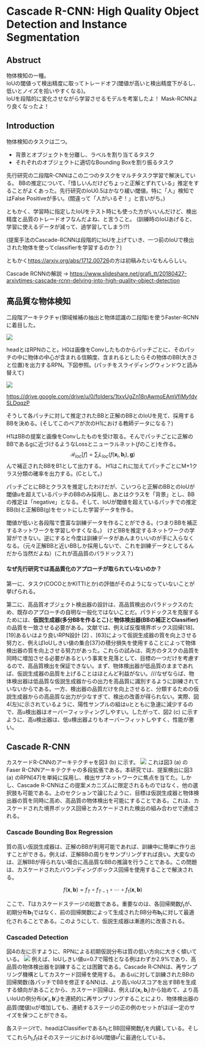# Cascade R-CNN: High Quality Object Detection and Instance Segmentation

## Abstruct
物体検知の一種。<br>
IoUの閾値って検出精度に取ってトレードオフ(閾値が高いと検出精度下がるし、低いとノイズを拾いやすくなる)。<br>
IoUを段階的に変化させながら学習させるモデルを考案したよ！
Mask-RCNNより良くなったよ！

## Introduction
物体検知のタスクは二つ。
- 背景とオブジェクトを分離し、ラベルを割り当てるタスク
- それぞれのオブジェクトに適切なBounding Boxを割り振るタスク

先行研究の二段階R-CNNはこの二つのタスクをマルチタスク学習で解決している。
BBの推定について、「惜しいんだけどちょっと正解とずれている」推定をすることがよくあった。先行研究のIoU0.5はかなり緩い閾値。特に「人」検知ではFalse Positiveが多い。(間違って「人がいるぞ！」と言いがち。)

<!-- 「検出結果の品質」をground truthとのIoUと定義し、「検出器の品質」をIoUの閾値と定義する。 -->

ともかく、学習時に指定したIoUをテスト時にも使った方がいいんだけど、検出精度と品質のトレードオフなんだよね、と言うこと。
(訓練時のIoUあげると、学習に使えるデータが減って、過学習してしまう!?)

(提案手法のCascade-RCNNは段階的にIoUを上げていき、一つ前のIoUで検出された物体を使ってclassifierを学習するのか？)

ともかく<href>https://arxiv.org/abs/1712.00726</href>の方は初稿みたいなもんらしい。


Cascade RCNNの解説
→ <href>https://www.slideshare.net/grafi_tt/20180427-arxivtimes-cascade-rcnn-delving-into-high-quality-object-detection</href>

## 高品質な物体検知

二段階アーキテクチャ(領域候補の抽出と物体認識の二段階)を使うFaster-RCNNに着目した。

<img src='https://cdn-ak.f.st-hatena.com/images/fotolife/l/lib-arts/20191024/20191024215318.png'>


headとはRPNのこと。H0は画像をConvしたものからパッチごとに、そのパッチの中に物体の中心が含まれる信頼度、含まれるとしたらその物体のBB(大きさと位置)を出力するRPN。下図参照。(パッチをスライディングウィンドウと読み替えて)

<img src="https://drive.google.com/uc?export=view&id=1qFq6cmhp6Z-7KnRIOAszLl1IMJxS7dnA">

<!-- <img src='https://drive.google.com/file/d/1qFq6cmhp6Z-7KnRIOAszLl1IMJxS7dnA/view?usp=sharing'> -->

https://drive.google.com/drive/u/0/folders/1txvUgZn18nAwmoEAmVfiMyfdvSLDqqzP

そうして各パッチに対して推定されたBBと正解のBBとのIoUを見て、採用するBBを決める。(そしてこのペアが次のH1における教師データになる？)

H1はBBの提案と画像をConvしたものを受け取る。そんでパッチごとに正解のBBであるgに近づけるようなLossとニューラルネット($f$のこと)を作る。
$$\mathcal{R}_{loc}[f]=\sum_iL_{loc}(f(\mathbf{x}_i,\mathbf{b}_i),\mathbf{g})$$
んで補正されたBBをB1として出力する。
H1はこれに加えてパッチごとにM+1クラス分類の確率を出力する。(Cとして。)

パッチごとにBBとクラスを推定したわけだが、こいつらと正解のBBとのIoUが閾値uを超えているパッチのBBのみ採用し、あとはクラスを「背景」とし、BBの推定は「negative」となる。そして、IoUが閾値を超えているパッチでの推定BB(b)と正解BB(g)をセットにした学習データを作る。

閾値が低いと各段階で豊富な訓練データを作ることができる。(つまりBBを補正するネットワークを学習しやすくなる。)　けどBBを推定するネットワークの学習ができない。逆にすると今度は訓練データがあんまりいいのが手に入らなくなる。（元々正解BBと近いBBしか採用しないで、これを訓練データとしてるんだから当然だよね）(これが高品質のパラドックス？)

#### なぜ先行研究では高品質化のアプローチが取られていないのか？

第一に、タスク(COCOとかKITTIとか)の評価がそのようになっていないことが挙げられる。

第二に、高品質オブジェクト検出器の設計は、高品質検出のパラドックスのため、既存のアプローチの自明な一般化ではないことだ。パラドックスを克服するためには、<strong>仮説生成器(多分BBを作るとこ)</strong>と<strong>物体検出器(BBの補正とClassifier)</strong>の品質を一致させる必要がある。文献では、例えば反復境界ボックス回帰[18]、[19]あるいはより良いRPN設計 [2] 、[63]によって仮説生成器の質を向上させる努力と、例えばIoUしきい値の集合[37]の積分損失を使用することによって物体検出器の質を向上させる努力があった。これらの試みは、両方のタスクの品質を同時に増加させる必要があるという事実を見落として、目標の一つだけを考慮するので、高品質検出を保証できない。まず、物体検出器が低品質のままであれば、仮説生成器の品質を上げることはほとんど利益がない。///なぜならば、物体検出器は低品質な仮説生成器からの出力を高品質に識別するように訓練されていないからである。一方、検出器の品質だけを向上させると、分類するための仮説生成器からの高品質な出力が少なすぎて、検出の改善が得られない。実際、図4(左)に示されているように、陽性サンプルの組はuとともに急速に減少するので、高u検出器はオーバーフィッティングしやすい。したがって、図2 (c) に示すように、高u検出器は、低u検出器よりもオーバーフィットしやすく、性能が悪い。

## Cascade R-CNN
カスケードR-CNNのアーキテクチャを図3 (b) に示す。
<img src='https://cdn-ak.f.st-hatena.com/images/fotolife/l/lib-arts/20191024/20191024215318.png'>
これは図3 (a) のFaser R-CNNアーキテクチャの多段拡張である。本研究では、提案検出に図3 (a) のRPN[47]を単純に採用し、検出サブネットワークに焦点を当てた。しかし、Cascade R-CNNはこの提案メカニズムに限定されるものではなく、他の選択肢も可能である。上のセクションで論じたように、目標は仮説生成器と物体検出器の質を同時に高め、高品質の物体検出を可能にすることである。これは、カスケードされた境界ボックス回帰とカスケードされた検出の組み合わせで達成される。

### Cascade Bounding Box Regression
質の高い仮説生成器は、正解のBBが利用可能であれば、訓練中に簡単に作り出すことができる。例えば、正解BBの周りをサンプリングすれば良い。大変なのは、正解BBが得られない場合に高品質なBBの推論を行うことである。この問題は、カスケードされたバウンディングボックス回帰を使用することで解決される。

$$f(\mathbf{x},\mathbf{b})=f_T\circ f_{T-1}\circ\cdots\circ f_1(\mathbf{x},\mathbf{b})$$

ここで、$T$はカスケードステージの総数である。重要なのは、各回帰関数$f_t$が、初期分布$\mathbf{b}_1$ではなく、前の回帰関数によって生成されたBB分布$\mathbf{b}_t$に対して最適化されることである。このようにして、仮説生成器は漸進的に改善される。

### Cascaded Detection

図4の左に示すように、RPNによる初期仮説分布は質の低い方向に大きく傾いている。
<img src='https://cdn-ak.f.st-hatena.com/images/fotolife/l/lib-arts/20191024/20191024231145.png'>
例えば、IoUしきい値u=0.7で陽性となる例はわずか2.9%であり、高品質の物体検出器を訓練することは困難である。Cascade R‐CNNは、再サンプリング機構としてカスケード回帰を使用する。
あるuに対して訓練されたBBの回帰関数(各パッチでBBを修正するNN)は、より高いIoUスコアを出すBBを生成する傾向があることから、カスケード回帰は、例えば{$\mathbf{x}_i,\mathbf{b}_i$}から始めて、より高いIoUの例分布{$\mathbf{x}'_i,\mathbf{b}'_i$}を連続的に再サンプリングすることにより、物体検出器の品質(閾値)uが増加しても、連続するステージの正の例のセットがほぼ一定のサイズを保つことができる。

各ステージ$t$で、headはClassifierである$h_t$とBB回帰関数$f_t$を内臓している。そしてこれら$h_t$,$f_t$はそのステージにおけるIoU閾値$u^t$に最適化している。
